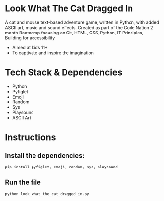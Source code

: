# Look What The Cat Dragged In
A cat and mouse text-based adventure game, written in Python, with added ASCII art, music and sound effects. Created as part of the Code Nation 2 month Bootcamp focusing on Git, HTML, CSS, Python, IT Principles, Building for accessibility

- Aimed at kids 11+ 
- To captivate and inspire the imagination 

# Tech Stack & Dependencies
- Python
- Pyfiglet
- Emoji
- Random
- Sys
- Playsound
- ASCII Art

# Instructions

## Install the dependencies:
```bash
pip install pyfiglet, emoji, random, sys, playsound
```
## Run the file
```bash
python look_what_the_cat_dragged_in.py 
```

